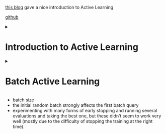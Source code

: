 [this blog](https://dsgissin.github.io/DiscriminativeActiveLearning/) gave a nice introduction to Active Learning

[github](https://github.com/dsgissin/DiscriminativeActiveLearning)

<details><summary><h1>
Introduction to Active Learning
</h1></summary>

[(Read the post itself)](https://dsgissin.github.io/DiscriminativeActiveLearning/2018/07/05/AL-Intro.html)

### Basic setup:
```
allow the learner/model to ask questions, so it can choose points
which are very informative and quickly gets to the correct
decision boundary.

reduce the number of samples needed to get a strong classifier
by choosing the right examples to label.
```

### Possible scenarios:
```
In all scenarios, at each iteration a model is fitted to the current
labeled set and that model is used to decide which unlabeled example
we should label next.

1) membership query synthesis
     active learner is expected to produce an example that it would
     like us to label.
     requires that the model will be able to capture the data
     distribution well enough to create examples which are reasonable
     and that would have a clear label (can be hard for ex: images).
2) stream based
     learner gets a stream of examples from the data distribution and
     decides if a given instance should be labeled or not
3) pool based
     learner has access to a large pool of unlabeled examples and
     chooses an example to be labeled from that pool
```


### Query strategies
```
query strategy = how they choose the example to query, 
                 given the trained model

most common methods:
1) Uncertainty Sampling:
     make the learner query the example which it is least certain about
     "choosing the sample closest to the decision boundary"
2) Query By Committee (QBC):
     train several different models on the labeled set and look at
     their disagreement on examples in the unlabeled set
     -> there could be many possible models that fit the data, but some
        of them might not generalize well. If we look at our ensemble
        as a set of models from different viable parts of the
        hypothesis class (also called the “version space”), then
        choosing the example with the biggest disagreement corresponds
        to making the current version space as small as possible
3) Expected Model Change:
     query the examples which we expect to cause the greatest change to
     our model
4) Density Weighted Methods:
     query examples which have both a high uncertainty and which are
     “representative”, meaning they are in dense regions of the data.
     -> avoids choosing outliers
     -> assumes outliers give less information on the data distribution
```


### Summary
```
If we extend the supervised learning model to allow the learner to 
query specific examples to be labeled, we can significantly reduce 
the number of samples needed to get the desired accuracy.
```

</details>







<details><summary><h1>
Batch Active Learning
</h1></summary>

[(Read the post itself)](https://dsgissin.github.io/DiscriminativeActiveLearning/2018/07/05/Batch-AL.html)

### Making Active Learning Practical - Batch Queries
```
In each iteration, the learner will train a model on the labeled
examples like before, only now he will query a batch of examples
```

##### The effects of the batch size

```
how to choose the batch?
batch to big? bad
batch to small? no real advantage
```

### Querty strategies for the batch setting

##### Greedy Query Strategies
```
choose the top-K examples under the relevant score

) Uncertainty-Based Strategy

) Margin-Based Strategy - Adversarial Active Learning

) Model Change Strategy
```

##### Batch-Aware Query Strategies


</details>



- batch size
- the initial random batch strongly affects the first batch query
- experimenting with many forms of early stopping and running several evaluations and taking the best one, but these didn’t seem to work very well (mostly due to the difficulty of stopping the training at the right time).


